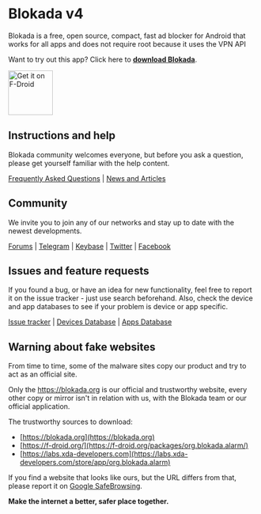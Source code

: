 # Blokada v4

Blokada is a free, open source, compact, fast ad blocker for Android that works for all apps and does not require root because it uses the VPN API

Want to try out this app? Click here to **[download Blokada](http://go.blokada.org/download_section)**.

<a href="https://f-droid.org/packages/org.blokada.alarm/" target="_blank">
<img src="https://fdroid.gitlab.io/artwork/badge/get-it-on.png" alt="Get it on F-Droid" height="90"/></a>

## Instructions and help

Blokada community welcomes everyone, but before you ask a question, please get yourself familiar with the help content.

[Frequently Asked Questions](https://go.blokada.org/faq) | [News and Articles](https://go.blokada.org/blog)

## Community

We invite you to join any of our networks and stay up to date with the newest developments.

[Forums](http://go.blokada.org/forum) | [Telegram](http://go.blokada.org/chat) | [Keybase](https://keybase.io/blocka) | [Twitter](http://go.blokada.org/social_twitter) | [Facebook](http://go.blokada.org/social_facebook)

## Issues and feature requests

If you found a bug, or have an idea for new functionality, feel free to report it on the issue tracker - just use search beforehand. Also, check the device and app databases to see if your problem is device or app specific.

[Issue tracker](https://go.blokada.org/issue) | [Devices Database](https://go.blokada.org/issue_device) | [Apps Database](https://go.blokada.org/issue_app)


## Warning about fake websites

From time to time, some of the malware sites copy our product and try to act as an official site.

Only the https://blokada.org is our official and trustworthy website, every other copy or mirror isn't in relation with us, with the Blokada team or our official application.

The trustworthy sources to download:
- [https://blokada.org](https://blokada.org)
- [https://f-droid.org/](https://f-droid.org/packages/org.blokada.alarm/)
- [https://labs.xda-developers.com](https://labs.xda-developers.com/store/app/org.blokada.alarm)

If you find a website that looks like ours, but the URL differs from that, please report it on [Google SafeBrowsing](https://safebrowsing.google.com/safebrowsing/report_phish/?hl=en).

**Make the internet a better, safer place together.**
